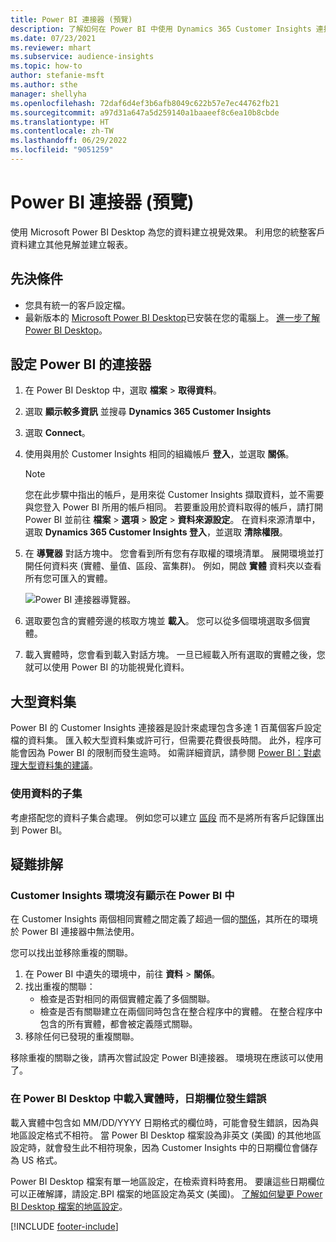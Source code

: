 ```yaml
---
title: Power BI 連接器 (預覽)
description: 了解如何在 Power BI 中使用 Dynamics 365 Customer Insights 連接器。
ms.date: 07/23/2021
ms.reviewer: mhart
ms.subservice: audience-insights
ms.topic: how-to
author: stefanie-msft
ms.author: sthe
manager: shellyha
ms.openlocfilehash: 72daf6d4ef3b6afb8049c622b57e7ec44762fb21
ms.sourcegitcommit: a97d31a647a5d259140a1baaeef8c6ea10b8cbde
ms.translationtype: HT
ms.contentlocale: zh-TW
ms.lasthandoff: 06/29/2022
ms.locfileid: "9051259"
---
```

# <a name="power-bi-connector-preview"></a>Power BI 連接器 (預覽)

使用 Microsoft Power BI Desktop 為您的資料建立視覺效果。 利用您的統整客戶資料建立其他見解並建立報表。

## <a name="prerequisites"></a>先決條件

- 您具有統一的客戶設定檔。
- 最新版本的 [Microsoft Power BI Desktop](https://powerbi.microsoft.com/desktop/)已安裝在您的電腦上。 [進一步了解 Power BI Desktop](/power-bi/desktop-what-is-desktop)。

## <a name="configure-the-connector-for-power-bi"></a>設定 Power BI 的連接器

1. 在 Power BI Desktop 中，選取 **檔案** > **取得資料**。

1. 選取 **顯示較多資訊** 並搜尋 **Dynamics 365 Customer Insights**

1. 選取 **Connect**。

1. 使用與用於 Customer Insights 相同的組織帳戶 **登入**，並選取 **關係**。
   > [!NOTE]
   > 您在此步驟中指出的帳戶，是用來從 Customer Insights 擷取資料，並不需要與您登入 Power BI 所用的帳戶相同。 若要重設用於資料取得的帳戶，請打開 Power BI 並前往 **檔案** > **選項** > **設定** > **資料來源設定**。 在資料來源清單中，選取 **Dynamics 365 Customer Insights 登入**，並選取 **清除權限**。  

1. 在 **導覽器** 對話方塊中。 您會看到所有您有存取權的環境清單。 展開環境並打開任何資料夾 (實體、量值、區段、富集群)。 例如，開啟 **實體** 資料夾以查看所有您可匯入的實體。

   ![Power BI 連接器導覽器。](media/power-bi-navigator.png "Power BI 連接器導覽器")

1. 選取要包含的實體旁邊的核取方塊並 **載入**。 您可以從多個環境選取多個實體。

1. 載入實體時，您會看到載入對話方塊。 一旦已經載入所有選取的實體之後，您就可以使用 Power BI 的功能視覺化資料。

## <a name="large-data-sets"></a>大型資料集

Power BI 的 Customer Insights 連接器是設計來處理包含多達 1 百萬個客戶設定檔的資料集。 匯入較大型資料集或許可行，但需要花費很長時間。 此外，程序可能會因為 Power BI 的限制而發生逾時。 如需詳細資訊，請參閱 [Power BI：對處理大型資料集的建議](/power-bi/admin/service-premium-what-is#large-datasets)。 

### <a name="work-with-a-subset-of-data"></a>使用資料的子集

考慮搭配您的資料子集合處理。 例如您可以建立 [區段](segments.md) 而不是將所有客戶記錄匯出到 Power BI。

## <a name="troubleshooting"></a>疑難排解​​

### <a name="customer-insights-environment-doesnt-show-in-power-bi"></a>Customer Insights 環境沒有顯示在 Power BI 中

在 Customer Insights 兩個相同實體之間定義了超過一個的[關係](relationships.md)，其所在的環境於 Power BI 連接器中無法使用。

您可以找出並移除重複的關聯。

1. 在 Power BI 中遺失的環境中，前往 **資料** > **關係**。
2. 找出重複的關聯：
   - 檢查是否對相同的兩個實體定義了多個關聯。
   - 檢查是否有關聯建立在兩個同時包含在整合程序中的實體。 在整合程序中包含的所有實體，都會被定義隱式關聯。
3. 移除任何已發現的重複關聯。

移除重複的關聯之後，請再次嘗試設定 Power BI連接器。 環境現在應該可以使用了。

### <a name="errors-on-date-fields-when-loading-entities-in-power-bi-desktop"></a>在 Power BI Desktop 中載入實體時，日期欄位發生錯誤

載入實體中包含如 MM/DD/YYYY 日期格式的欄位時，可能會發生錯誤，因為與地區設定格式不相符。 當 Power BI Desktop 檔案設為非英文 (美國) 的其他地區設定時，就會發生此不相符現象，因為 Customer Insights 中的日期欄位會儲存為 US 格式。

Power BI Desktop 檔案有單一地區設定，在檢索資料時套用。 要讓這些日期欄位可以正確解譯，請設定.BPI 檔案的地區設定為英文 (美國)。 [了解如何變更 Power BI Desktop 檔案的地區設定](/power-bi/fundamentals/supported-languages-countries-regions#choose-the-language-or-locale-of-power-bi-desktop)。

[!INCLUDE [footer-include](includes/footer-banner.md)]
